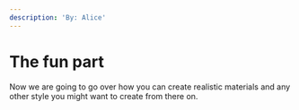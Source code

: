 ```yaml
---
description: 'By: Alice'
---
```


# The fun part

Now we are going to go over how you can create realistic materials and any other style you might want to create from there on.
